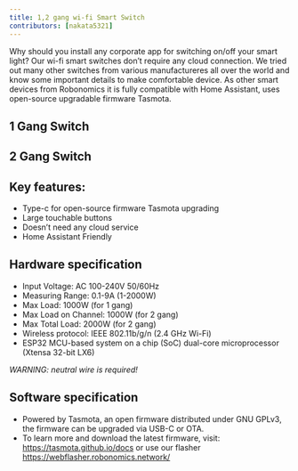 ```yaml
---
title: 1,2 gang wi-fi Smart Switch
contributors: [nakata5321]
---
```


Why should you install any corporate app for switching on/off your smart light?  Our wi-fi smart switches don’t require any cloud connection. We tried out many other switches from various manufactureres all over the world and know some important details to make comfortable device. As other smart devices from Robonomics it is fully compatible with Home Assistant, uses open-source upgradable firmware Tasmota.

## 1 Gang Switch

<robo-wiki-video autoplay loop controls :videos="[{src: 'https://crustipfs.info/ipfs/QmTWhDu1PdQgR1ZuLuGpEtYG8uMm8eiWLziK1zLupQwU2i', type:'mp4'}]" />

## 2 Gang Switch

<robo-wiki-video autoplay loop controls :videos="[{src: 'https://crustipfs.info/ipfs/QmQiq21yPEJbysPgvv35uJmG9rHQqbUSySu8za8BqA1kcZ', type:'mp4'}]" />

## Key features:
- Type-c for open-source firmware Tasmota upgrading
- Large touchable  buttons
- Doesn’t need any cloud service
- Home Assistant Friendly

## Hardware specification
- Input Voltage: AC 100-240V 50/60Hz
- Measuring Range: 0.1-9A (1-2000W)
- Max Load: 1000W (for 1 gang)
- Max Load on Channel: 1000W (for 2 gang)
- Max Total Load: 2000W (for 2 gang)
- Wireless protocol: IEEE 802.11b/g/n (2.4 GHz Wi-Fi)
- ESP32 MCU-based system on a chip (SoC) dual-core microprocessor (Xtensa 32-bit LX6)

*WARNING: neutral wire is required!*

## Software specification
- Powered by Tasmota, an open firmware distributed under GNU GPLv3, the firmware can be upgraded via USB-C or OTA.
- To learn more and download the latest firmware, visit: https://tasmota.github.io/docs or use our flasher https://webflasher.robonomics.network/
